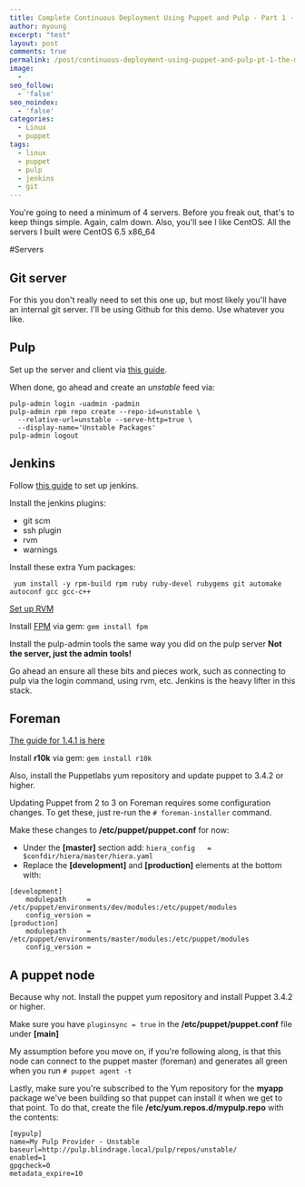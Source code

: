 ```yaml
---
title: Complete Continuous Deployment Using Puppet and Pulp - Part 1 - The Machines
author: myoung
excerpt: "test"
layout: post
comments: true
permalink: /post/continuous-deployment-using-puppet-and-pulp-pt-1-the-machines
image:
  - 
seo_follow:
  - 'false'
seo_noindex:
  - 'false'
categories:
  - Linux
  - puppet
tags:
  - linux
  - puppet
  - pulp
  - jenkins
  - git
---
```

You're going to need a minimum of 4 servers. Before you freak out, that's to keep things simple. Again, calm down. Also, you'll see I like CentOS. All the servers I built were CentOS 6.5 x86_64<!--more-->

#Servers
## Git server
For this you don't really need to set this one up, but most likely you'll have an internal git server. I'll be using Github for this demo. Use whatever you like.

## Pulp
Set up the server and client via [this guide](http://pulp-user-guide.readthedocs.org/en/pulp-2.3/installation.html).

When done, go ahead and create an *unstable* feed via:

```
pulp-admin login -uadmin -padmin
pulp-admin rpm repo create --repo-id=unstable \
  --relative-url=unstable --serve-http=true \
  --display-name='Unstable Packages'
pulp-admin logout
```

## Jenkins
Follow [this guide](https://wiki.jenkins-ci.org/display/JENKINS/Installing+Jenkins+on+RedHat+distributions) to set up jenkins.

Install the jenkins plugins:

  * git scm
  * ssh plugin
  * rvm
  * warnings

Install these extra Yum packages:

`` yum install -y rpm-build rpm ruby ruby-devel rubygems git automake autoconf gcc gcc-c++``

[Set up RVM](http://rvm.io)

Install [FPM](https://github.com/jordansissel/fpm) via gem: ``gem install fpm``

Install the pulp-admin tools the same way you did on the pulp server **Not the server, just the admin tools!**

Go ahead an ensure all these bits and pieces work, such as connecting to pulp via the login command, using rvm, etc. Jenkins is the heavy lifter in this stack.

## Foreman
[The guide for 1.4.1 is here](http://theforeman.org/manuals/1.4/quickstart_guide.html#Installation)

Install **r10k** via gem: ``gem install r10k``

Also, install the Puppetlabs yum repository and update puppet to 3.4.2 or higher.

Updating Puppet from 2 to 3 on Foreman requires some configuration changes. To get these, just re-run the ``# foreman-installer`` command.

Make these changes to **/etc/puppet/puppet.conf** for now:

  * Under the **[master]** section add: ``hiera_config   = $confdir/hiera/master/hiera.yaml``
  * Replace the **[development]** and **[production]** elements at the bottom with:
```
[development]
    modulepath     = /etc/puppet/environments/dev/modules:/etc/puppet/modules
    config_version =
[production]
    modulepath     = /etc/puppet/environments/master/modules:/etc/puppet/modules
    config_version =
```

## A puppet node
Because why not. Install the puppet yum repository and install Puppet 3.4.2 or higher.

Make sure you have ``pluginsync = true`` in the **/etc/puppet/puppet.conf** file under **[main]**

My assumption before you move on, if you're following along, is that this node can connect to the puppet master (foreman) and generates all green when you run ``# puppet agent -t``

Lastly, make sure you're subscribed to the Yum repository for the **myapp** package we've been building so that puppet can install it when we get to that point. To do that, create the file **/etc/yum.repos.d/mypulp.repo** with the contents:

```
[mypulp]
name=My Pulp Provider - Unstable
baseurl=http://pulp.blindrage.local/pulp/repos/unstable/
enabled=1
gpgcheck=0
metadata_expire=10
```
